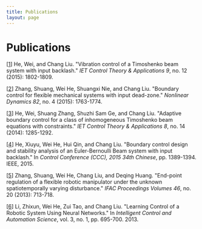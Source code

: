 ```yaml
---
title: Publications
layout: page
---
```


<div class="breaker"></div>

# Publications


[[1]] He, Wei, and Chang Liu. "Vibration control of a Timoshenko beam system with input backlash." *IET Control Theory & Applications 9*, no. 12 (2015): 1802-1809.

[[2]] Zhang, Shuang, Wei He, Shuangxi Nie, and Chang Liu. "Boundary control for flexible mechanical systems with input dead-zone." *Nonlinear Dynamics 82*, no. 4 (2015): 1763-1774.

[[3]] He, Wei, Shuang Zhang, Shuzhi Sam Ge, and Chang Liu. "Adaptive boundary control for a class of inhomogeneous Timoshenko beam equations with constraints." *IET Control Theory & Applications 8*, no. 14 (2014): 1285-1292.

[[4]] He, Xiuyu, Wei He, Hui Qin, and Chang Liu. "Boundary control design and stability analysis of an Euler-Bernoulli Beam system with input backlash." In *Control Conference (CCC), 2015 34th Chinese*, pp. 1389-1394. IEEE, 2015.

[[5]] Zhang, Shuang, Wei He, Chang Liu, and Deqing Huang. "End-point regulation of a flexible robotic manipulator under the unknown spatiotemporally varying disturbance." *IFAC Proceedings Volumes 46*, no. 20 (2013): 713-718.

[[6]] Li, Zhixun, Wei He, Zui Tao, and Chang Liu. "Learning Control of a Robotic System Using Neural Networks." In *Intelligent Control and Automation Science*, vol. 3, no. 1, pp. 695-700. 2013.






[1]: http://ieeexplore.ieee.org/xpl/login.jsp?tp=&arnumber=7166517&url=http%3A%2F%2Fieeexplore.ieee.org%2Fxpls%2Fabs_all.jsp%3Farnumber%3D7166517
[2]: http://link.springer.com/article/10.1007/s11071-015-2275-y
[3]: http://ieeexplore.ieee.org/xpl/login.jsp?tp=&arnumber=6892171&url=http%3A%2F%2Fieeexplore.ieee.org%2Fxpls%2Fabs_all.jsp%3Farnumber%3D6892171
[4]: http://ieeexplore.ieee.org/xpl/login.jsp?tp=&arnumber=7259836&url=http%3A%2F%2Fieeexplore.ieee.org%2Fxpls%2Fabs_all.jsp%3Farnumber%3D7259836
[5]: http://www.sciencedirect.com/science/article/pii/S1474667016316214
[6]: http://www.journals.elsevier.com/ifac-papersonline/Detailed/63591.html
